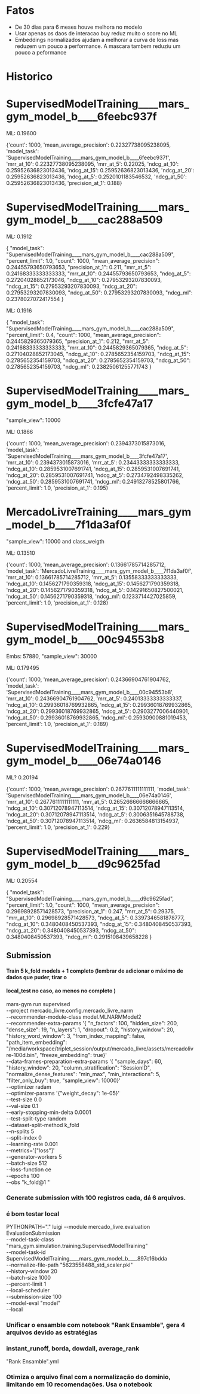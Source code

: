 
# Fatos

* De 30 dias para 6 meses houve melhora no modelo
* Usar apenas os daos de interacao buy reduz muito o score no ML
* Embeddings normalizados ajudam a melhorar a curva de loss mas reduzem um pouco a performance. A mascara tambem reduziu um pouco a peformance


# Historico


# SupervisedModelTraining____mars_gym_model_b____6feebc937f



ML: 0.19600

{'count': 1000,
 'mean_average_precision': 0.22327738095238095,
 'model_task': 'SupervisedModelTraining____mars_gym_model_b____6feebc937f',
 'mrr_at_10': 0.22327738095238095,
 'mrr_at_5': 0.22025,
 'ndcg_at_10': 0.25952636823013436,
 'ndcg_at_15': 0.25952636823013436,
 'ndcg_at_20': 0.25952636823013436,
 'ndcg_at_5': 0.2520101183546532,
 'ndcg_at_50': 0.25952636823013436,
 'precision_at_1': 0.188}


# SupervisedModelTraining____mars_gym_model_b____cac288a509

ML: 0.1912

{
    "model_task": "SupervisedModelTraining____mars_gym_model_b____cac288a509",
    "percent_limit": 1.0,
    "count": 1000,
    "mean_average_precision": 0.24455793650793653,
    "precision_at_1": 0.211,
    "mrr_at_5": 0.24168333333333333,
    "mrr_at_10": 0.24455793650793653,
    "ndcg_at_5": 0.27204028852173046,
    "ndcg_at_10": 0.27953293207830093,
    "ndcg_at_15": 0.27953293207830093,
    "ndcg_at_20": 0.27953293207830093,
    "ndcg_at_50": 0.27953293207830093,
    "ndcg_ml": 0.2378027072417554
}

ML: 0.1916

{
    "model_task": "SupervisedModelTraining____mars_gym_model_b____cac288a509",
    "percent_limit": 0.4,
    "count": 1000,
    "mean_average_precision": 0.2445829365079365,
    "precision_at_1": 0.212,
    "mrr_at_5": 0.24168333333333333,
    "mrr_at_10": 0.2445829365079365,
    "ndcg_at_5": 0.27104028852173045,
    "ndcg_at_10": 0.2785652354159703,
    "ndcg_at_15": 0.2785652354159703,
    "ndcg_at_20": 0.2785652354159703,
    "ndcg_at_50": 0.2785652354159703,
    "ndcg_ml": 0.23825061255771743
}

# SupervisedModelTraining____mars_gym_model_b____3fcfe47a17

"sample_view": 10000 

ML: 0.1866

{'count': 1000,
 'mean_average_precision': 0.2394373015873016,
 'model_task': 'SupervisedModelTraining____mars_gym_model_b____3fcfe47a17',
 'mrr_at_10': 0.2394373015873016,
 'mrr_at_5': 0.23443333333333333,
 'ndcg_at_10': 0.2859531007691741,
 'ndcg_at_15': 0.2859531007691741,
 'ndcg_at_20': 0.2859531007691741,
 'ndcg_at_5': 0.2734792498335262,
 'ndcg_at_50': 0.2859531007691741,
 'ndcg_ml': 0.24913278525801766,
 'percent_limit': 1.0,
 'precision_at_1': 0.195}


# MercadoLivreTraining____mars_gym_model_b____7f1da3af0f

"sample_view": 10000 and class_weigth

ML: 0.13510

{'count': 1000,
 'mean_average_precision': 0.13661785714285712,
 'model_task': 'MercadoLivreTraining____mars_gym_model_b____7f1da3af0f',
 'mrr_at_10': 0.13661785714285712,
 'mrr_at_5': 0.13558333333333333,
 'ndcg_at_10': 0.1456271790359318,
 'ndcg_at_15': 0.1456271790359318,
 'ndcg_at_20': 0.1456271790359318,
 'ndcg_at_5': 0.14291650827500021,
 'ndcg_at_50': 0.1456271790359318,
 'ndcg_ml': 0.1233714427025859,
 'percent_limit': 1.0,
 'precision_at_1': 0.128}

 # SupervisedModelTraining____mars_gym_model_b____00c94553b8

Embs: 57880,   "sample_view": 30000

 ML: 0.179495

 {'count': 1000,
 'mean_average_precision': 0.24366904761904762,
 'model_task': 'SupervisedModelTraining____mars_gym_model_b____00c94553b8',
 'mrr_at_10': 0.24366904761904762,
 'mrr_at_5': 0.24013333333333337,
 'ndcg_at_10': 0.29936018769932865,
 'ndcg_at_15': 0.29936018769932865,
 'ndcg_at_20': 0.29936018769932865,
 'ndcg_at_5': 0.2903277006440901,
 'ndcg_at_50': 0.29936018769932865,
 'ndcg_ml': 0.25930900881019453,
 'percent_limit': 1.0,
 'precision_at_1': 0.189}


# SupervisedModelTraining____mars_gym_model_b____06e74a0146

 ML? 0.20194	

 {'count': 1000,
 'mean_average_precision': 0.2677611111111111,
 'model_task': 'SupervisedModelTraining____mars_gym_model_b____06e74a0146',
 'mrr_at_10': 0.2677611111111111,
 'mrr_at_5': 0.26526666666666665,
 'ndcg_at_10': 0.30712078947113514,
 'ndcg_at_15': 0.30712078947113514,
 'ndcg_at_20': 0.30712078947113514,
 'ndcg_at_5': 0.3006351645788738,
 'ndcg_at_50': 0.30712078947113514,
 'ndcg_ml': 0.2636584813154937,
 'percent_limit': 1.0,
 'precision_at_1': 0.229}


# SupervisedModelTraining____mars_gym_model_b____d9c9625fad

 ML:  0.20554

 {
    "model_task": "SupervisedModelTraining____mars_gym_model_b____d9c9625fad",
    "percent_limit": 1.0,
    "count": 1000,
    "mean_average_precision": 0.29698928571428573,
    "precision_at_1": 0.247,
    "mrr_at_5": 0.29375,
    "mrr_at_10": 0.29698928571428573,
    "ndcg_at_5": 0.3397346581878777,
    "ndcg_at_10": 0.3480408450537393,
    "ndcg_at_15": 0.3480408450537393,
    "ndcg_at_20": 0.3480408450537393,
    "ndcg_at_50": 0.3480408450537393,
    "ndcg_ml": 0.2915108439658228
}


## Submission

#### Train 5 k_fold models + 1 completo (lembrar de adicionar o máximo de dados que puder, tirar o 
#### local_test no caso, ao menos no completo )

mars-gym run supervised \
--project mercado_livre.config.mercado_livre_narm \
--recommender-module-class model.MLNARMModel2 \
--recommender-extra-params '{
  "n_factors": 100, 
  "hidden_size": 200, 
  "dense_size": 19,
  "n_layers": 1, 
  "dropout": 0.2, 
  "history_window": 20, 
  "history_word_window": 3,
  "from_index_mapping": false,
  "path_item_embedding": "/media/workspace/triplet_session/output/mercado_livre/assets/mercadolivre-100d.bin", 
  "freeze_embedding": true}' \
--data-frames-preparation-extra-params '{
  "sample_days": 60, 
  "history_window": 20, 
  "column_stratification": "SessionID",
  "normalize_dense_features": "min_max",
  "min_interactions": 5,
  "filter_only_buy": true,
  "sample_view": 10000}' \
--optimizer radam \
--optimizer-params '{"weight_decay": 1e-05}' \
--test-size 0.0 \
--val-size 0.1 \
--early-stopping-min-delta 0.0001 \
--test-split-type random \
--dataset-split-method k_fold \
--n-splits 5 \
--split-index 0 \
--learning-rate 0.001 \
--metrics='["loss"]' \
--generator-workers 5  \
--batch-size 512 \
--loss-function ce \
--epochs 100 \
--obs "k_fold@1 "

### Generate submission with 100 registros cada, dá 6 arquivos.
### é bom testar local

PYTHONPATH="." luigi --module mercado_livre.evaluation EvaluationSubmission \
--model-task-class "mars_gym.simulation.training.SupervisedModelTraining" \
--model-task-id SupervisedModelTraining____mars_gym_model_b____897c16bdda \
--normalize-file-path "5623558488_std_scaler.pkl" \
--history-window 20 \
--batch-size 1000 \
--percent-limit 1 \
--local-scheduler \
--submission-size 100 \
--model-eval "model" \
--local  

### Unificar o ensamble com notebook "Rank Ensamble", gera 4 arquivos devido as estratégias
### instant_runoff, borda, dowdall, average_rank

"Rank Ensamble".yml


### Otimiza o arquivo final com a normalização do dominio, limitando em 10 recomendações. Usa o notebook 